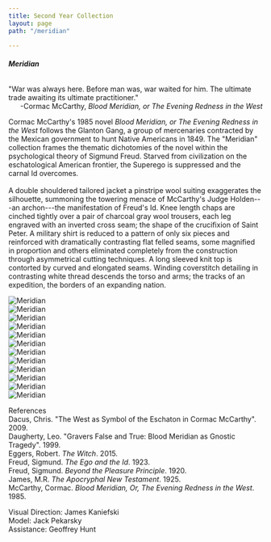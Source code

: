 ```yaml
---
title: Second Year Collection
layout: page
path: "/meridian"

---
```

###### **_Meridian_**

​"War was always here. Before man was, war waited for him. The ultimate trade awaiting its ultimate practitioner."
​<span style="text-align: right; display: block">-Cormac McCarthy, _Blood Meridian, or The Evening Redness in the West_</span>

Cormac McCarthy's 1985 novel _Blood Meridian, or The Evening Redness in the West_ follows the Glanton Gang, a group of mercenaries contracted by the Mexican government to hunt Native Americans in 1849. The "Meridian" collection frames the thematic dichotomies of the novel within the psychological theory of Sigmund Freud. Starved from civilization on the eschatological American frontier, the Superego is suppressed and the carnal Id overcomes.
​  
​  
​A double shouldered tailored jacket a pinstripe wool suiting exaggerates the silhouette, summoning the towering menace of McCarthy's Judge Holden---an archon---the manifestation of Freud's Id. Knee length chaps are cinched tightly over a pair of charcoal gray wool trousers, each leg engraved with an inverted cross seam; the shape of the crucifixion of Saint Peter. A military shirt is reduced to a pattern of only six pieces and reinforced with dramatically contrasting flat felled seams, some magnified in proportion and others eliminated completely from the construction through asymmetrical cutting techniques. A long sleeved knit top is contorted by curved and elongated seams. Winding coverstitch detailing in contrasting white thread descends the torso and arms; the tracks of an expedition, the borders of an expanding nation.

![Meridian](./meridian1.jpg)  
![Meridian](./meridian2.jpg)  
![Meridian](./meridian3.jpg)  
![Meridian](./meridian4.jpg)  
![Meridian](./meridian5.jpg)  
![Meridian](./meridian6.jpg)  
![Meridian](./meridian7.jpg)  
![Meridian](./meridian8.jpg)  
![Meridian](./meridian9.jpg)  
![Meridian](./meridian10.jpg)  
![Meridian](./meridian11.jpg)  
![Meridian](./meridian12.jpg)

References  
Dacus, Chris. "The West as Symbol of the Eschaton in Cormac McCarthy". 2009.  
Daugherty, Leo. "Gravers False and True: Blood Meridian as Gnostic Tragedy". 1999.  
Eggers, Robert. _The Witch_. 2015.  
Freud, Sigmund. _The Ego and the Id_. 1923.  
Freud, Sigmund. _Beyond the Pleasure Principle_. 1920.  
James, M.R. _The Apocryphal New Testament_. 1925.  
McCarthy, Cormac. _Blood Meridian, Or, The Evening Redness in the West_. 1985.

Visual Direction: James Kaniefski  
Model: Jack Pekarsky  
Assistance: Geoffrey Hunt